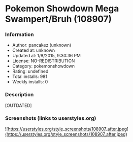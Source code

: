# Pokemon Showdown Mega Swampert/Bruh (108907)

### Information
- Author: pancakez (unknown)
- Created at: unknown
- Updated at: 1/8/2015, 9:30:36 PM
- License: NO-REDISTRIBUTION
- Category: pokemonshowdown
- Rating: undefined
- Total installs: 981
- Weekly installs: 0


### Description
[OUTDATED]


### Screenshots (links to userstyles.org)
![https://userstyles.org/style_screenshots/108907_after.jpeg](https://userstyles.org/style_screenshots/108907_after.jpeg)


